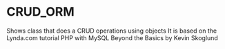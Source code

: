CRUD_ORM
========

Shows class that does a CRUD operations using objects
It is based on the Lynda.com tutorial PHP with MySQL Beyond the Basics by Kevin Skoglund
